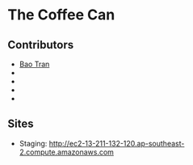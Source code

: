 # The Coffee Can
## Contributors
* [Bao Tran](https://github.com/bao-tran "@bao-tran")
* 
* 
* 
* 

## Sites
* Staging: <http://ec2-13-211-132-120.ap-southeast-2.compute.amazonaws.com>